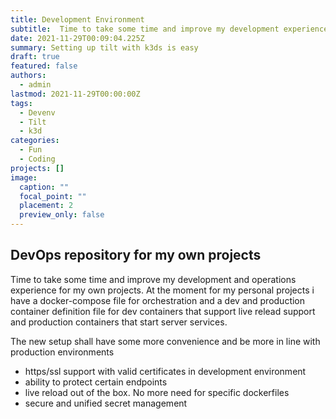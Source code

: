 ```yaml
---
title: Development Environment
subtitle:  Time to take some time and improve my development experience for my home development and operations repository Oribos. 
date: 2021-11-29T00:09:04.225Z
summary: Setting up tilt with k3ds is easy
draft: true
featured: false
authors:
  - admin
lastmod: 2021-11-29T00:00:00Z
tags:
  - Devenv
  - Tilt
  - k3d
categories:
  - Fun
  - Coding
projects: []
image:
  caption: ""
  focal_point: ""
  placement: 2
  preview_only: false
---
```


## DevOps repository for my own projects

Time to take some time and improve my development and operations experience for my own projects. 
At the moment for my personal projects i have a docker-compose file for orchestration
and a dev and production container definition file for dev containers that support live relead support
and production containers that start server services.

The new setup shall have some more convenience and be more in line with production environments
- https/ssl support with valid certificates in development environment
- ability to protect certain endpoints  
- live reload out of the box. No more need for specific dockerfiles
- secure and unified secret management